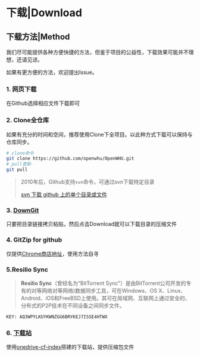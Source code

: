 # 下载|Download

## 下载方法|Method

我们尽可能提供各种方便快捷的方法，但鉴于项目的公益性，下载效果可能并不理想，还请见谅。

如果有更方便的方法，欢迎提出Issue。

### 1. 网页下载

在Github选择相应文件下载即可

### 2. Clone全仓库

如果有充分的时间和空间，推荐使用Clone下全项目。以此种方式下载可以保持与仓库同步。

```bash
# clone命令
git clone https://github.com/openwhu/OpenWHU.git
# pull更新
git pull
```

> 2010年后，Github支持`svn`命令，可通过svn下载特定目录
>
> [svn 下载 github 上的单个目录或文件](https://www.runoob.com/w3cnote/svn-co-github-dir.html)

### 3. [DownGit](https://minhaskamal.github.io/DownGit/#/home)

只要把目录链接拷贝粘贴，然后点击Download就可以下载目录的压缩文件

### 4. GitZip for github

仅提供[Chrome商店地址](https://chrome.google.com/webstore/detail/gitzip-for-github/ffabmkklhbepgcgfonabamgnfafbdlkn)，使用方法自寻

### 5.Resilio Sync

> **Resilio Sync**（曾经名为“BitTorrent Sync”）是由BitTorrent公司开发的专有的对等网络对等网络)数据同步工具，可在Windows、OS X、Linux、Android、iOS和FreeBSD上使用。其可在局域网、互联网上通过安全的、分布式的P2P技术在不同设备之间同步文件。

```
KEY: AQ3WPYLKUYKWNZGG6BRYKEJ7ISSE4HTWX
```

### 6. [下载站](https://onedrive.openwhu.workers.dev/OpenWHU/)

使用[onedrive-cf-index](https://github.com/spencerwooo/onedrive-cf-index)搭建的下载站，提供压缩包文件





